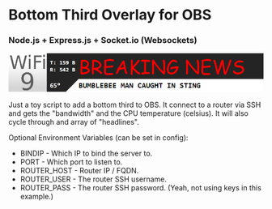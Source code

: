 # Bottom Third Overlay for OBS
### Node.js + Express.js + Socket.io (Websockets)
![Bottom Third Overlay Screenshot](screenshot.png)

Just a toy script to add a bottom third to OBS. It connect to a router via SSH and gets the "bandwidth" and the CPU temperature (celsius). It will also cycle through and array of "headlines".

Optional Environment Variables (can be set in config):
* BINDIP - Which IP to bind the server to.
* PORT - Which port to listen to.
* ROUTER_HOST - Router IP / FQDN.
* ROUTER_USER - The router SSH username.
* ROUTER_PASS - The router SSH password. (Yeah, not using keys in this example.)
